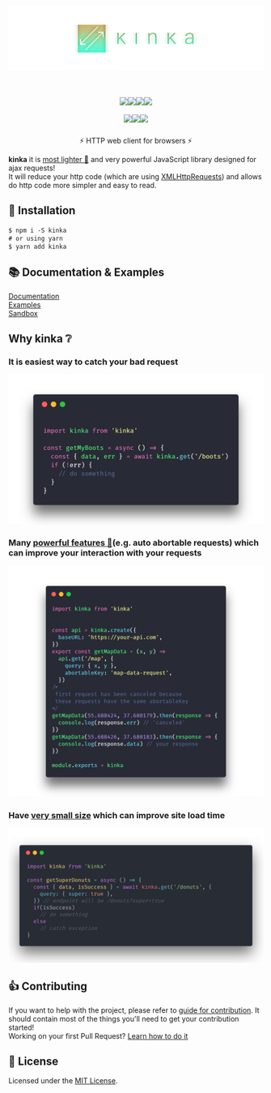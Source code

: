 <div align="center">

  [![kinka](./logo.png)](https://www.npmjs.com/package/kinka) 

  <h1>
    <a href="https://github.com/acacode/kinka/blob/master/LICENSE"><img src="https://img.shields.io/badge/license-MIT-red.svg?style=flat-square"></a><a href="https://www.npmjs.com/package/kinka"><img src="https://img.shields.io/npm/v/kinka.svg?style=flat-square"></a><a href="https://travis-ci.org/acacode/kinka"><img src="https://img.shields.io/travis/acacode/kinka.svg?style=flat-square"></a><a href="https://www.codefactor.io/repository/github/acacode/kinka/overview/master"><img src="https://www.codefactor.io/repository/github/acacode/kinka/badge/master?style=flat-square"></a><br><a href="http://npm-stat.com/charts.html?package=kinka"><img src="https://img.shields.io/npm/dm/kinka.svg?style=flat-square"></a><a href="https://bundlephobia.com/result?p=kinka"><img src="https://flat.badgen.net/bundlephobia/min/kinka"></a><a href="https://bundlephobia.com/result?p=kinka"><img src="https://flat.badgen.net/bundlephobia/minzip/kinka"></a>
  </h1>
  <p>
    ⚡️ HTTP web client for browsers ⚡️
  </p>
</div>

**kinka** it is [most lighter 💨](https://bundlephobia.com/result?p=kinka) and very powerful JavaScript library designed for ajax requests!  
It will reduce your http code (which are using [XMLHttpRequests](https://developer.mozilla.org/en-US/docs/Web/API/XMLHttpRequest)) and allows do http code more simpler and easy to read.  

## 🚀 Installation

    $ npm i -S kinka
    # or using yarn
    $ yarn add kinka

## 📚 Documentation & Examples

[Documentation](./docs/documentation.md)  
[Examples](./examples)  
[Sandbox](https://jsfiddle.net/js2me/0y3ng8xu/)  

## Why kinka ❔

### It is easiest way to catch your bad request  
![catching error](./docs/images/catchingErrors.png)  
### Many [powerful features 💪](./docs/documentation.md)(e.g. auto abortable requests) which can improve your interaction with your requests  
![abortable key example](./docs/images/autoAbortableRequests.png)  
### Have [very small size](https://bundlephobia.com/result?p=kinka) which can improve site load time  
![query params example](./docs/images/queryParams.png)  

## 👍 Contributing

If you want to help with the project, please refer to [guide for contribution](./CONTRIBUTING.md). It should contain most of the things you'll need to get your contribution started!  
Working on your first Pull Request? [Learn how to do it](https://egghead.io/courses/how-to-contribute-to-an-open-source-project-on-github)

## 📝 License

Licensed under the [MIT License](./LICENSE).
